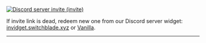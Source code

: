 
[![Discord server invite (invite)](https://invidget.switchblade.xyz/HMwbBZyEum?theme=dark&language=en)](http://discord.gg/HMwbBZyEum)

If invite link is dead, redeem new one from our Discord server widget: [invidget.switchblade.xyz](https://invidget.switchblade.xyz/854664216739577867?theme=dark&language=en) or [Vanilla](https://discord.com/widget?id=854664216739577867&theme=dark).

---

<!--

## Hi there 👋

**Here are some ideas to get you started:**

🙋‍♀️ A short introduction - what is your organization all about?
🌈 Contribution guidelines - how can the community get involved?
👩‍💻 Useful resources - where can the community find your docs? Is there anything else the community should know?
🍿 Fun facts - what does your team eat for breakfast?
🧙 Remember, you can do mighty things with the power of [Markdown](https://docs.github.com/github/writing-on-github/getting-started-with-writing-and-formatting-on-github/basic-writing-and-formatting-syntax)
-->

